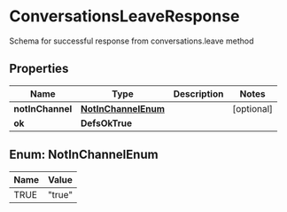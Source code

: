 

# ConversationsLeaveResponse

Schema for successful response from conversations.leave method

## Properties

| Name | Type | Description | Notes |
|------------ | ------------- | ------------- | -------------|
|**notInChannel** | [**NotInChannelEnum**](#NotInChannelEnum) |  |  [optional] |
|**ok** | **DefsOkTrue** |  |  |



## Enum: NotInChannelEnum

| Name | Value |
|---- | -----|
| TRUE | &quot;true&quot; |



